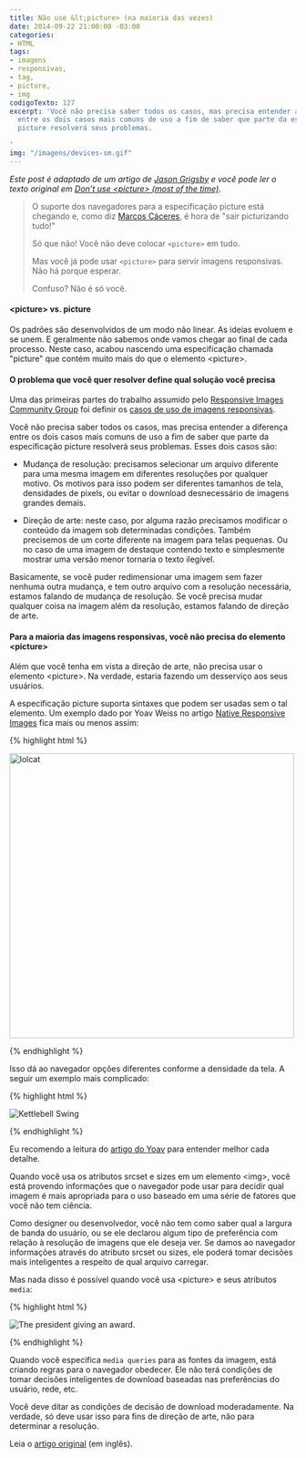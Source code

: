 ```yaml
---
title: Não use &lt;picture> (na maioria das vezes)
date: 2014-09-22 21:00:00 -03:00
categories:
- HTML
tags:
- imagens
- responsivas,
- tag,
- picture,
- img
codigoTexto: 127
excerpt: 'Você não precisa saber todos os casos, mas precisa entender a diferença
  entre os dois casos mais comuns de uso a fim de saber que parte da especificação
  picture resolverá seus problemas.

'
img: "/imagens/devices-sm.gif"
---
```


<em>Este post é adaptado de um artigo de <a href="http://blog.cloudfour.com/author/jason-grigsby/" title="Posts by Jason Grigsby" hreflang="en">Jason Grigsby</a> e você pode ler o texto original em <a href="http://blog.cloudfour.com/dont-use-picture-most-of-the-time/" hreflang="en">Don’t use &lt;picture> (most of the time)</a>.</em>

> O suporte dos navegadores para a especificação picture está chegando e, como diz <a href="http://marcosc.com/">Marcos Cáceres</a>, é hora de "sair picturizando tudo!"
> 
> Só que não! Você não deve colocar `<picture>` em tudo.
> 
> Mas você já pode usar `<picture>` para servir imagens responsivas. Não há porque esperar.
> 
> Confuso? Não é só você.

#### &lt;picture> vs. picture

Os padrões são desenvolvidos de um modo não linear. As ideias evoluem e se unem. E geralmente não sabemos onde vamos chegar ao final de cada processo. Neste caso, acabou nascendo uma especificação chamada "picture" que contém muito mais do que o elemento &lt;picture>.

#### O problema que você quer resolver define qual solução você precisa

Uma das primeiras partes do trabalho assumido pelo <a href="http://responsiveimages.org/" hreflang="en">Responsive Images Community Group</a> foi definir os <a href="http://usecases.responsiveimages.org/" hreflang="en">casos de uso de imagens responsivas</a>.

Você não precisa saber todos os casos, mas precisa entender a diferença entre os dois casos mais comuns de uso a fim de saber que parte da especificação picture resolverá seus problemas. Esses dois casos são:



- Mudança de resolução: precisamos selecionar um arquivo diferente para uma mesma imagem em diferentes resoluções por qualquer motivo. Os motivos para isso podem ser diferentes tamanhos de tela, densidades de pixels, ou evitar o download desnecessário de imagens grandes demais.

- Direção de arte: neste caso, por alguma razão precisamos modificar o conteúdo da imagem sob determinadas condições. Também precisemos de um corte diferente na imagem para telas pequenas. Ou no caso de uma imagem de destaque contendo texto e simplesmente mostrar uma versão menor tornaria o texto ilegível.



Basicamente, se você puder redimensionar uma imagem sem fazer nenhuma outra mudança, e tem outro arquivo com a resolução necessária, estamos falando de mudança de resolução. Se você precisa mudar qualquer coisa na imagem além da resolução, estamos falando de direção de arte.

#### Para a maioria das imagens responsivas, você não precisa do elemento &lt;picture>

Além que você tenha em vista a direção de arte, não precisa usar o elemento &lt;picture>. Na verdade, estaria fazendo um desserviço aos seus usuários.

A especificação picture suporta sintaxes que podem ser usadas sem o tal elemento. Um exemplo dado por Yoav Weiss no artigo <a href="https://dev.opera.com/articles/native-responsive-images/" hreflang="en">Native Responsive Images</a> fica mais ou menos assim:


{% highlight html %}

<img src="cat_500px.jpg"
    srcset="cat_750px.jpg 1.5x, cat_1000px.jpg 2x"
    width="500px" alt="lolcat">

{% endhighlight %}


Isso dá ao navegador opções diferentes conforme a densidade da tela. A seguir um exemplo mais complicado:


{% highlight html %}

<img sizes="(max-width: 30em) 100vw,
            (max-width: 50em) 50vw,
            calc(33vw - 100px)"
    srcset="swing-200.jpg 200w,
            swing-400.jpg 400w,
            swing-800.jpg 800w,
            swing-1600.jpg 1600w"
    src="swing-400.jpg" alt="Kettlebell Swing">

{% endhighlight %}


Eu recomendo a leitura do <a href="https://dev.opera.com/articles/native-responsive-images/" hreflang="en">artigo do Yoav</a> para entender melhor cada detalhe.

Quando você usa os atributos srcset e sizes em um elemento &lt;img>, você está provendo informações que o navegador pode usar para decidir qual imagem é mais apropriada para o uso baseado em uma série de fatores que você não tem ciência.

Como designer ou desenvolvedor, você não tem como saber qual a largura de banda do usuário, ou se ele declarou algum tipo de preferência com relação à resolução de imagens que ele deseja ver. Se damos ao navegador informações através do atributo srcset ou sizes, ele poderá tomar decisões mais inteligentes a respeito de qual arquivo carregar.

Mas nada disso é possível quando você usa &lt;picture> e seus atributos <code>media</code>:


{% highlight html %}

<picture>
    <source media="(min-width: 45em)" srcset="large.jpg">
    <source media="(min-width: 32em)" srcset="med.jpg">
    <img src="small.jpg" alt="The president giving an award.">
</picture>

{% endhighlight %}


Quando você especifica <code>media queries</code> para as fontes da imagem, está criando regras para o navegador obedecer. Ele não terá condições de tomar decisões inteligentes de download baseadas nas preferências do usuário, rede, etc.

Você deve ditar as condições de decisão de download moderadamente. Na verdade, só deve usar isso para fins de direção de arte, não para determinar a resolução.

Leia o <a href="http://blog.cloudfour.com/dont-use-picture-most-of-the-time/" hreflang="en">artigo original</a> (em inglês).


